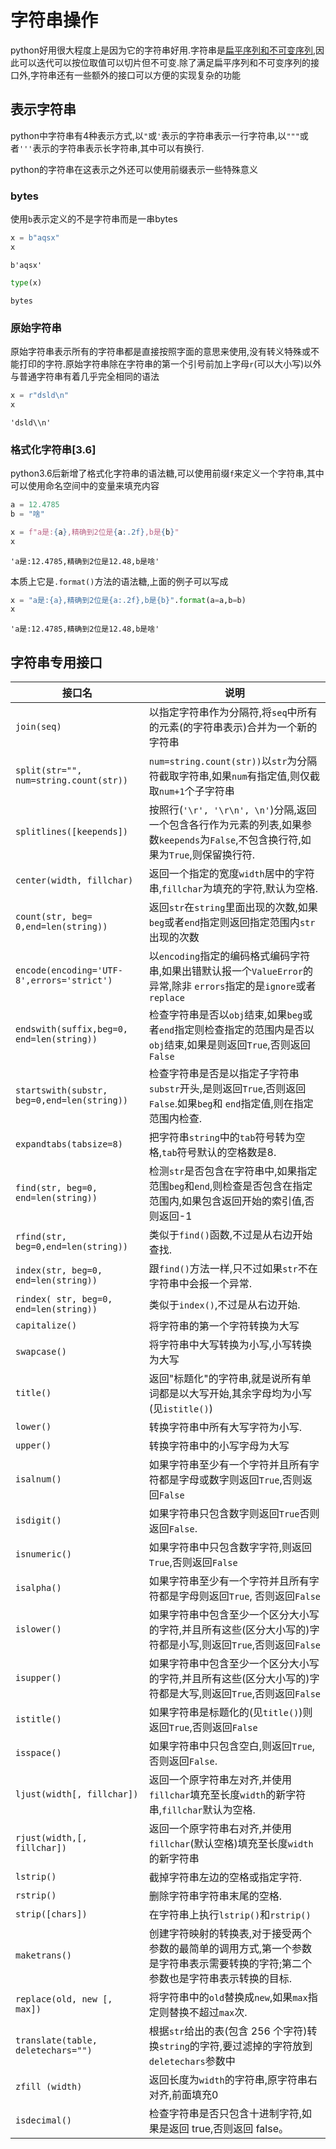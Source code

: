 
# 字符串操作

python好用很大程度上是因为它的字符串好用.字符串是[扁平序列和不可变序列](http://blog.hszofficial.site/TutorialForPython/%E8%AF%AD%E6%B3%95%E7%AF%87/%E5%86%85%E7%BD%AE%E5%AE%B9%E5%99%A8/%E5%BA%8F%E5%88%97%E5%AF%B9%E8%B1%A1.html),因此可以迭代可以按位取值可以切片但不可变.除了满足扁平序列和不可变序列的接口外,字符串还有一些额外的接口可以方便的实现复杂的功能

## 表示字符串

python中字符串有4种表示方式,以`"`或`'`表示的字符串表示一行字符串,以`"""`或者`'''`表示的字符串表示长字符串,其中可以有换行.

python的字符串在这表示之外还可以使用前缀表示一些特殊意义

### bytes

使用`b`表示定义的不是字符串而是一串bytes


```python
x = b"aqsx"
x
```




    b'aqsx'




```python
type(x)
```




    bytes



### 原始字符串

原始字符串表示所有的字符串都是直接按照字面的意思来使用,没有转义特殊或不能打印的字符.原始字符串除在字符串的第一个引号前加上字母`r`(可以大小写)以外与普通字符串有着几乎完全相同的语法


```python
x = r"dsld\n"
x
```




    'dsld\\n'



### 格式化字符串[3.6]

python3.6后新增了格式化字符串的语法糖,可以使用前缀`f`来定义一个字符串,其中可以使用命名空间中的变量来填充内容


```python
a = 12.4785
b = "啥"
```


```python
x = f"a是:{a},精确到2位是{a:.2f},b是{b}"
x
```




    'a是:12.4785,精确到2位是12.48,b是啥'



本质上它是`.format()`方法的语法糖,上面的例子可以写成


```python
x = "a是:{a},精确到2位是{a:.2f},b是{b}".format(a=a,b=b)
x
```




    'a是:12.4785,精确到2位是12.48,b是啥'



## 字符串专用接口

接口名|说明
---|---
`join(seq)`|以指定字符串作为分隔符,将`seq`中所有的元素(的字符串表示)合并为一个新的字符串
`split(str="", num=string.count(str))`|`num=string.count(str))`以`str`为分隔符截取字符串,如果`num`有指定值,则仅截取`num+1`个子字符串
`splitlines([keepends])`|按照行(`'\r', '\r\n', \n'`)分隔,返回一个包含各行作为元素的列表,如果参数`keepends`为`False`,不包含换行符,如果为`True`,则保留换行符.
`center(width, fillchar)`|返回一个指定的宽度`width`居中的字符串,`fillchar`为填充的字符,默认为空格.
`count(str, beg= 0,end=len(string))`|返回`str`在`string`里面出现的次数,如果`beg`或者`end`指定则返回指定范围内`str`出现的次数
`encode(encoding='UTF-8',errors='strict')`|以`encoding`指定的编码格式编码字符串,如果出错默认报一个`ValueError`的异常,除非 `errors`指定的是`ignore`或者`replace`
`endswith(suffix,beg=0, end=len(string))`|检查字符串是否以`obj`结束,如果`beg`或者`end`指定则检查指定的范围内是否以`obj`结束,如果是则返回`True`,否则返回`False`
`startswith(substr, beg=0,end=len(string))`|检查字符串是否是以指定子字符串`substr`开头,是则返回`True`,否则返回`False`.如果`beg`和 `end`指定值,则在指定范围内检查.
`expandtabs(tabsize=8)`|把字符串`string`中的`tab`符号转为空格,`tab`符号默认的空格数是8.
`find(str, beg=0, end=len(string))`|检测`str`是否包含在字符串中,如果指定范围`beg`和`end`,则检查是否包含在指定范围内,如果包含返回开始的索引值,否则返回-1
`rfind(str, beg=0,end=len(string))`|类似于`find()`函数,不过是从右边开始查找.
`index(str, beg=0, end=len(string))`|跟`find()`方法一样,只不过如果`str`不在字符串中会报一个异常.
`rindex( str, beg=0, end=len(string))`|类似于`index()`,不过是从右边开始.
`capitalize()`|将字符串的第一个字符转换为大写
`swapcase()`|将字符串中大写转换为小写,小写转换为大写
`title()`|返回"标题化"的字符串,就是说所有单词都是以大写开始,其余字母均为小写(见`istitle()`)
`lower()`|转换字符串中所有大写字符为小写.
`upper()`|转换字符串中的小写字母为大写
`isalnum()`|如果字符串至少有一个字符并且所有字符都是字母或数字则返回`True`,否则返回`False`
`isdigit()`|如果字符串只包含数字则返回`True`否则返回`False`.
`isnumeric()`|如果字符串中只包含数字字符,则返回`True`,否则返回`False`
`isalpha()`|如果字符串至少有一个字符并且所有字符都是字母则返回`True`, 否则返回`False`
`islower()`|如果字符串中包含至少一个区分大小写的字符,并且所有这些(区分大小写的)字符都是小写,则返回`True`,否则返回`False`
`isupper()`|如果字符串中包含至少一个区分大小写的字符,并且所有这些(区分大小写的)字符都是大写,则返回`True`,否则返回`False`
`istitle()`|如果字符串是标题化的(见`title()`)则返回`True`,否则返回`False`
`isspace()`|如果字符串中只包含空白,则返回`True`,否则返回`False`.
`ljust(width[, fillchar])`|返回一个原字符串左对齐,并使用`fillchar`填充至长度`width`的新字符串,`fillchar`默认为空格.
`rjust(width,[, fillchar])`|返回一个原字符串右对齐,并使用`fillchar`(默认空格)填充至长度`width`的新字符串
`lstrip()`|截掉字符串左边的空格或指定字符.
`rstrip()`|删除字符串字符串末尾的空格.
`strip([chars])`|在字符串上执行`lstrip()`和`rstrip()`
`maketrans()`|创建字符映射的转换表,对于接受两个参数的最简单的调用方式,第一个参数是字符串表示需要转换的字符;第二个参数也是字符串表示转换的目标.
`replace(old, new [, max])`|将字符串中的`old`替换成`new`,如果`max`指定则替换不超过`max`次.
`translate(table, deletechars="")`|根据`str`给出的表(包含 256 个字符)转换`string`的字符,要过滤掉的字符放到`deletechars`参数中
`zfill (width)`|返回长度为`width`的字符串,原字符串右对齐,前面填充0
`isdecimal()`|检查字符串是否只包含十进制字符,如果是返回 true,否则返回 false。
